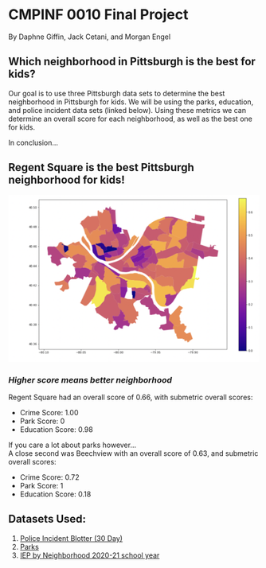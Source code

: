 # CMPINF 0010 Final Project
By Daphne Giffin, Jack Cetani, and Morgan Engel

## Which neighborhood in Pittsburgh is the best for kids?

Our goal is to use three Pittsburgh data sets to determine the best neighborhood in Pittsburgh for kids. We will be using the parks, education, and police incident data sets (linked below). Using these metrics we can determine an overall score for each neighborhood, as well as the best one for kids.

In conclusion...
## Regent Square is the best Pittsburgh neighborhood for kids!

![alt text](final_neighborhood_map.png)
### *Higher score means better neighborhood*
Regent Square had an overall score of 0.66, with submetric overall scores:
* Crime Score: 1.00
* Park Score: 0
* Education Score: 0.98

If you care a lot about parks however...    
A close second was Beechview with an overall score of 0.63, and submetric overall scores:
* Crime Score: 0.72
* Park Score: 1
* Education Score: 0.18

## Datasets Used:
1. [Police Incident Blotter (30 Day)](https://data.wprdc.org/dataset/police-incident-blotter)
2. [Parks](https://data.wprdc.org/dataset/parks)
3. [IEP by Neighborhood 2020-21 school year](https://data.wprdc.org/dataset/pittsburgh-public-schools-individualized-education-plan-iep/resource/62403582-e6c3-40b6-9bb6-d5d38e3f058d)


